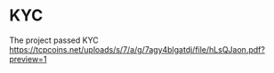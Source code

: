 # KYC
The project passed KYC https://tcpcoins.net/uploads/s/7/a/g/7agy4blgatdj/file/hLsQJaon.pdf?preview=1
